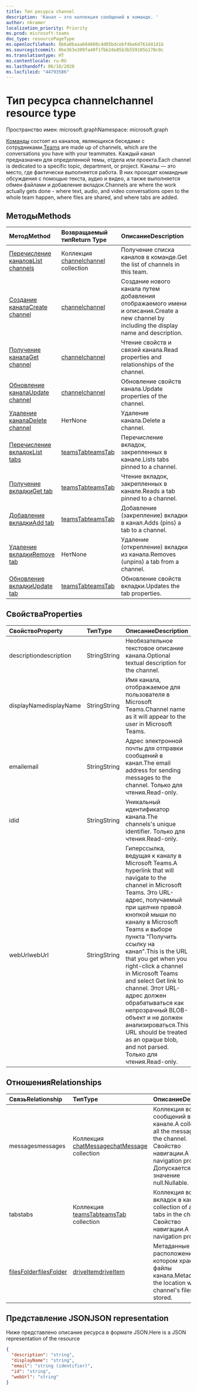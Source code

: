 ```yaml
---
title: Тип ресурса channel
description: 'Канал — это коллекция сообщений в команде. '
author: nkramer
localization_priority: Priority
ms.prod: microsoft-teams
doc_type: resourcePageType
ms.openlocfilehash: 8b6a0baaa684808c4d05bdcebf4be6d761d41d1b
ms.sourcegitcommit: 0be363e309fa40f1fbb2de85b3b559105b178c0c
ms.translationtype: HT
ms.contentlocale: ru-RU
ms.lasthandoff: 06/18/2020
ms.locfileid: "44793586"
---
```

# <a name="channel-resource-type"></a><span data-ttu-id="5c83a-103">Тип ресурса channel</span><span class="sxs-lookup"><span data-stu-id="5c83a-103">channel resource type</span></span>

<span data-ttu-id="5c83a-104">Пространство имен: microsoft.graph</span><span class="sxs-lookup"><span data-stu-id="5c83a-104">Namespace: microsoft.graph</span></span>

<span data-ttu-id="5c83a-105">[Команды](../resources/team.md) состоят из каналов, являющихся беседами с сотрудниками.</span><span class="sxs-lookup"><span data-stu-id="5c83a-105">[Teams](../resources/team.md) are made up of channels, which are the conversations you have with your teammates.</span></span> <span data-ttu-id="5c83a-106">Каждый канал предназначен для определенной темы, отдела или проекта.</span><span class="sxs-lookup"><span data-stu-id="5c83a-106">Each channel is dedicated to a specific topic, department, or project.</span></span>
<span data-ttu-id="5c83a-107">Каналы — это место, где фактически выполняется работа. В них проходят командные обсуждения с помощью текста, аудио и видео, а также выполняется обмен файлами и добавление вкладок.</span><span class="sxs-lookup"><span data-stu-id="5c83a-107">Channels are where the work actually gets done - where text, audio, and video conversations open to the whole team happen, where files are shared, and where tabs are added.</span></span>

## <a name="methods"></a><span data-ttu-id="5c83a-108">Методы</span><span class="sxs-lookup"><span data-stu-id="5c83a-108">Methods</span></span>

| <span data-ttu-id="5c83a-109">Метод</span><span class="sxs-lookup"><span data-stu-id="5c83a-109">Method</span></span>       | <span data-ttu-id="5c83a-110">Возвращаемый тип</span><span class="sxs-lookup"><span data-stu-id="5c83a-110">Return Type</span></span>  |<span data-ttu-id="5c83a-111">Описание</span><span class="sxs-lookup"><span data-stu-id="5c83a-111">Description</span></span>|
|:---------------|:--------|:----------|
|[<span data-ttu-id="5c83a-112">Перечисление каналов</span><span class="sxs-lookup"><span data-stu-id="5c83a-112">List channels</span></span>](../api/channel-list.md) | <span data-ttu-id="5c83a-113">Коллекция [channel](channel.md)</span><span class="sxs-lookup"><span data-stu-id="5c83a-113">[channel](channel.md) collection</span></span> | <span data-ttu-id="5c83a-114">Получение списка каналов в команде.</span><span class="sxs-lookup"><span data-stu-id="5c83a-114">Get the list of channels in this team.</span></span>|
|[<span data-ttu-id="5c83a-115">Создание канала</span><span class="sxs-lookup"><span data-stu-id="5c83a-115">Create channel</span></span>](../api/channel-post.md) | [<span data-ttu-id="5c83a-116">channel</span><span class="sxs-lookup"><span data-stu-id="5c83a-116">channel</span></span>](channel.md) | <span data-ttu-id="5c83a-117">Создание нового канала путем добавления отображаемого имени и описания.</span><span class="sxs-lookup"><span data-stu-id="5c83a-117">Create a new channel by including the display name and description.</span></span>|
|[<span data-ttu-id="5c83a-118">Получение канала</span><span class="sxs-lookup"><span data-stu-id="5c83a-118">Get channel</span></span>](../api/channel-get.md) | [<span data-ttu-id="5c83a-119">channel</span><span class="sxs-lookup"><span data-stu-id="5c83a-119">channel</span></span>](channel.md) | <span data-ttu-id="5c83a-120">Чтение свойств и связей канала.</span><span class="sxs-lookup"><span data-stu-id="5c83a-120">Read properties and relationships of the channel.</span></span>|
|[<span data-ttu-id="5c83a-121">Обновление канала</span><span class="sxs-lookup"><span data-stu-id="5c83a-121">Update channel</span></span>](../api/channel-patch.md) | [<span data-ttu-id="5c83a-122">channel</span><span class="sxs-lookup"><span data-stu-id="5c83a-122">channel</span></span>](channel.md) | <span data-ttu-id="5c83a-123">Обновление свойств канала.</span><span class="sxs-lookup"><span data-stu-id="5c83a-123">Update properties of the channel.</span></span>|
|[<span data-ttu-id="5c83a-124">Удаление канала</span><span class="sxs-lookup"><span data-stu-id="5c83a-124">Delete channel</span></span>](../api/channel-delete.md) | <span data-ttu-id="5c83a-125">Нет</span><span class="sxs-lookup"><span data-stu-id="5c83a-125">None</span></span> | <span data-ttu-id="5c83a-126">Удаление канала.</span><span class="sxs-lookup"><span data-stu-id="5c83a-126">Delete a channel.</span></span>|
|[<span data-ttu-id="5c83a-127">Перечисление вкладок</span><span class="sxs-lookup"><span data-stu-id="5c83a-127">List tabs</span></span>](../api/teamstab-list.md) | [<span data-ttu-id="5c83a-128">teamsTab</span><span class="sxs-lookup"><span data-stu-id="5c83a-128">teamsTab</span></span>](teamstab.md) | <span data-ttu-id="5c83a-129">Перечисление вкладок, закрепленных в канале.</span><span class="sxs-lookup"><span data-stu-id="5c83a-129">Lists tabs pinned to a channel.</span></span>|
|[<span data-ttu-id="5c83a-130">Получение вкладки</span><span class="sxs-lookup"><span data-stu-id="5c83a-130">Get tab</span></span>](../api/teamstab-get.md) | [<span data-ttu-id="5c83a-131">teamsTab</span><span class="sxs-lookup"><span data-stu-id="5c83a-131">teamsTab</span></span>](teamstab.md) | <span data-ttu-id="5c83a-132">Чтение вкладок, закрепленных в канале.</span><span class="sxs-lookup"><span data-stu-id="5c83a-132">Reads a tab pinned to a channel.</span></span>|
|[<span data-ttu-id="5c83a-133">Добавление вкладки</span><span class="sxs-lookup"><span data-stu-id="5c83a-133">Add tab</span></span>](../api/teamstab-add.md) | [<span data-ttu-id="5c83a-134">teamsTab</span><span class="sxs-lookup"><span data-stu-id="5c83a-134">teamsTab</span></span>](teamstab.md) | <span data-ttu-id="5c83a-135">Добавление (закрепление) вкладки в канал.</span><span class="sxs-lookup"><span data-stu-id="5c83a-135">Adds (pins) a tab to a channel.</span></span>|
|[<span data-ttu-id="5c83a-136">Удаление вкладки</span><span class="sxs-lookup"><span data-stu-id="5c83a-136">Remove tab</span></span>](../api/teamstab-delete.md) | <span data-ttu-id="5c83a-137">Нет</span><span class="sxs-lookup"><span data-stu-id="5c83a-137">None</span></span> | <span data-ttu-id="5c83a-138">Удаление (открепление) вкладки из канала.</span><span class="sxs-lookup"><span data-stu-id="5c83a-138">Removes (unpins) a tab from a channel.</span></span>|
|[<span data-ttu-id="5c83a-139">Обновление вкладки</span><span class="sxs-lookup"><span data-stu-id="5c83a-139">Update tab</span></span>](../api/teamstab-update.md) | [<span data-ttu-id="5c83a-140">teamsTab</span><span class="sxs-lookup"><span data-stu-id="5c83a-140">teamsTab</span></span>](teamstab.md) | <span data-ttu-id="5c83a-141">Обновление свойств вкладки.</span><span class="sxs-lookup"><span data-stu-id="5c83a-141">Updates the tab properties.</span></span>|

## <a name="properties"></a><span data-ttu-id="5c83a-142">Свойства</span><span class="sxs-lookup"><span data-stu-id="5c83a-142">Properties</span></span>

| <span data-ttu-id="5c83a-143">Свойство</span><span class="sxs-lookup"><span data-stu-id="5c83a-143">Property</span></span>   | <span data-ttu-id="5c83a-144">Тип</span><span class="sxs-lookup"><span data-stu-id="5c83a-144">Type</span></span> | <span data-ttu-id="5c83a-145">Описание</span><span class="sxs-lookup"><span data-stu-id="5c83a-145">Description</span></span>|
|:---------------|:--------|:----------|
|<span data-ttu-id="5c83a-146">description</span><span class="sxs-lookup"><span data-stu-id="5c83a-146">description</span></span>|<span data-ttu-id="5c83a-147">String</span><span class="sxs-lookup"><span data-stu-id="5c83a-147">String</span></span>|<span data-ttu-id="5c83a-148">Необязательное текстовое описание канала.</span><span class="sxs-lookup"><span data-stu-id="5c83a-148">Optional textual description for the channel.</span></span>|
|<span data-ttu-id="5c83a-149">displayName</span><span class="sxs-lookup"><span data-stu-id="5c83a-149">displayName</span></span>|<span data-ttu-id="5c83a-150">String</span><span class="sxs-lookup"><span data-stu-id="5c83a-150">String</span></span>|<span data-ttu-id="5c83a-151">Имя канала, отображаемое для пользователя в Microsoft Teams.</span><span class="sxs-lookup"><span data-stu-id="5c83a-151">Channel name as it will appear to the user in Microsoft Teams.</span></span>|
|<span data-ttu-id="5c83a-152">email</span><span class="sxs-lookup"><span data-stu-id="5c83a-152">email</span></span>|<span data-ttu-id="5c83a-153">String</span><span class="sxs-lookup"><span data-stu-id="5c83a-153">String</span></span>| <span data-ttu-id="5c83a-154">Адрес электронной почты для отправки сообщений в канал.</span><span class="sxs-lookup"><span data-stu-id="5c83a-154">The email address for sending messages to the channel.</span></span> <span data-ttu-id="5c83a-155">Только для чтения.</span><span class="sxs-lookup"><span data-stu-id="5c83a-155">Read-only.</span></span>|
|<span data-ttu-id="5c83a-156">id</span><span class="sxs-lookup"><span data-stu-id="5c83a-156">id</span></span>|<span data-ttu-id="5c83a-157">String</span><span class="sxs-lookup"><span data-stu-id="5c83a-157">String</span></span>|<span data-ttu-id="5c83a-158">Уникальный идентификатор канала.</span><span class="sxs-lookup"><span data-stu-id="5c83a-158">The channels's unique identifier.</span></span> <span data-ttu-id="5c83a-159">Только для чтения.</span><span class="sxs-lookup"><span data-stu-id="5c83a-159">Read-only.</span></span>|
|<span data-ttu-id="5c83a-160">webUrl</span><span class="sxs-lookup"><span data-stu-id="5c83a-160">webUrl</span></span>|<span data-ttu-id="5c83a-161">String</span><span class="sxs-lookup"><span data-stu-id="5c83a-161">String</span></span>|<span data-ttu-id="5c83a-162">Гиперссылка, ведущая к каналу в Microsoft Teams.</span><span class="sxs-lookup"><span data-stu-id="5c83a-162">A hyperlink that will navigate to the channel in Microsoft Teams.</span></span> <span data-ttu-id="5c83a-163">Это URL-адрес, получаемый при щелчке правой кнопкой мыши по каналу в Microsoft Teams и выборе пункта "Получить ссылку на канал".</span><span class="sxs-lookup"><span data-stu-id="5c83a-163">This is the URL that you get when you right-click a channel in Microsoft Teams and select Get link to channel.</span></span> <span data-ttu-id="5c83a-164">Этот URL-адрес должен обрабатываться как непрозрачный BLOB-объект и не должен анализироваться.</span><span class="sxs-lookup"><span data-stu-id="5c83a-164">This URL should be treated as an opaque blob, and not parsed.</span></span> <span data-ttu-id="5c83a-165">Только для чтения.</span><span class="sxs-lookup"><span data-stu-id="5c83a-165">Read-only.</span></span>|

## <a name="relationships"></a><span data-ttu-id="5c83a-166">Отношения</span><span class="sxs-lookup"><span data-stu-id="5c83a-166">Relationships</span></span>

| <span data-ttu-id="5c83a-167">Связь</span><span class="sxs-lookup"><span data-stu-id="5c83a-167">Relationship</span></span> | <span data-ttu-id="5c83a-168">Тип</span><span class="sxs-lookup"><span data-stu-id="5c83a-168">Type</span></span> | <span data-ttu-id="5c83a-169">Описание</span><span class="sxs-lookup"><span data-stu-id="5c83a-169">Description</span></span>|
|:---------------|:--------|:----------|
|<span data-ttu-id="5c83a-170">messages</span><span class="sxs-lookup"><span data-stu-id="5c83a-170">messages</span></span>|<span data-ttu-id="5c83a-171">Коллекция [chatMessage](./chatmessage.md)</span><span class="sxs-lookup"><span data-stu-id="5c83a-171">[chatMessage](./chatmessage.md) collection</span></span>|<span data-ttu-id="5c83a-172">Коллекция всех сообщений в канале.</span><span class="sxs-lookup"><span data-stu-id="5c83a-172">A collection of all the messages in the channel.</span></span> <span data-ttu-id="5c83a-173">Свойство навигации.</span><span class="sxs-lookup"><span data-stu-id="5c83a-173">A navigation property.</span></span> <span data-ttu-id="5c83a-174">Допускается значение null.</span><span class="sxs-lookup"><span data-stu-id="5c83a-174">Nullable.</span></span>|
|<span data-ttu-id="5c83a-175">tabs</span><span class="sxs-lookup"><span data-stu-id="5c83a-175">tabs</span></span>|<span data-ttu-id="5c83a-176">Коллекция [teamsTab](../resources/teamstab.md)</span><span class="sxs-lookup"><span data-stu-id="5c83a-176">[teamsTab](../resources/teamstab.md) collection</span></span>|<span data-ttu-id="5c83a-177">Коллекция всех вкладок в канале.</span><span class="sxs-lookup"><span data-stu-id="5c83a-177">A collection of all the tabs in the channel.</span></span> <span data-ttu-id="5c83a-178">Свойство навигации.</span><span class="sxs-lookup"><span data-stu-id="5c83a-178">A navigation property.</span></span>|
|[<span data-ttu-id="5c83a-179">filesFolder</span><span class="sxs-lookup"><span data-stu-id="5c83a-179">filesFolder</span></span>](../api/channel-get-filesfolder.md)|[<span data-ttu-id="5c83a-180">driveItem</span><span class="sxs-lookup"><span data-stu-id="5c83a-180">driveItem</span></span>](driveitem.md)|<span data-ttu-id="5c83a-181">Метаданные для расположения, в котором хранятся файлы канала.</span><span class="sxs-lookup"><span data-stu-id="5c83a-181">Metadata for the location where the channel's files are stored.</span></span>|


## <a name="json-representation"></a><span data-ttu-id="5c83a-182">Представление JSON</span><span class="sxs-lookup"><span data-stu-id="5c83a-182">JSON representation</span></span>

<span data-ttu-id="5c83a-183">Ниже представлено описание ресурса в формате JSON.</span><span class="sxs-lookup"><span data-stu-id="5c83a-183">Here is a JSON representation of the resource</span></span>

<!-- {
  "blockType": "resource",
  "keyProperty": "id",
  "@odata.type": "microsoft.graph.channel"
}-->

```json
{
  "description": "string",
  "displayName": "string",
  "email": "string (identifier)",
  "id": "string",
  "webUrl": "string"
}

```


<!-- uuid: 8fcb5dbc-d5aa-4681-8e31-b001d5168d79
2015-10-25 14:57:30 UTC -->
<!-- {
  "type": "#page.annotation",
  "description": "channel resource",
  "keywords": "",
  "section": "documentation",
  "tocPath": ""
}-->
